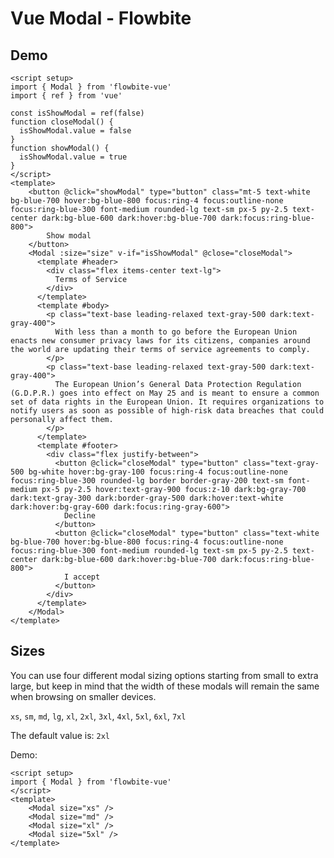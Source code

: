 <script setup>
import ModalExample from './modal/examples/ModalExample.vue';
import ModalSizeExample from './modal/examples/ModalSizeExample.vue';
</script>
# Vue Modal - Flowbite

## Demo

<ModalExample />

```vue
<script setup>
import { Modal } from 'flowbite-vue'
import { ref } from 'vue'

const isShowModal = ref(false)
function closeModal() {
  isShowModal.value = false
}
function showModal() {
  isShowModal.value = true
}
</script>
<template>
    <button @click="showModal" type="button" class="mt-5 text-white bg-blue-700 hover:bg-blue-800 focus:ring-4 focus:outline-none focus:ring-blue-300 font-medium rounded-lg text-sm px-5 py-2.5 text-center dark:bg-blue-600 dark:hover:bg-blue-700 dark:focus:ring-blue-800">
        Show modal
    </button>
    <Modal :size="size" v-if="isShowModal" @close="closeModal">
      <template #header>
        <div class="flex items-center text-lg">
          Terms of Service
        </div>
      </template>
      <template #body>
        <p class="text-base leading-relaxed text-gray-500 dark:text-gray-400">
          With less than a month to go before the European Union enacts new consumer privacy laws for its citizens, companies around the world are updating their terms of service agreements to comply.
        </p>
        <p class="text-base leading-relaxed text-gray-500 dark:text-gray-400">
          The European Union’s General Data Protection Regulation (G.D.P.R.) goes into effect on May 25 and is meant to ensure a common set of data rights in the European Union. It requires organizations to notify users as soon as possible of high-risk data breaches that could personally affect them.
        </p>
      </template>
      <template #footer>
        <div class="flex justify-between">
          <button @click="closeModal" type="button" class="text-gray-500 bg-white hover:bg-gray-100 focus:ring-4 focus:outline-none focus:ring-blue-300 rounded-lg border border-gray-200 text-sm font-medium px-5 py-2.5 hover:text-gray-900 focus:z-10 dark:bg-gray-700 dark:text-gray-300 dark:border-gray-500 dark:hover:text-white dark:hover:bg-gray-600 dark:focus:ring-gray-600">
            Decline
          </button>
          <button @click="closeModal" type="button" class="text-white bg-blue-700 hover:bg-blue-800 focus:ring-4 focus:outline-none focus:ring-blue-300 font-medium rounded-lg text-sm px-5 py-2.5 text-center dark:bg-blue-600 dark:hover:bg-blue-700 dark:focus:ring-blue-800">
            I accept
          </button>
        </div>
      </template>
    </Modal>
</template>
```

## Sizes

You can use four different modal sizing options starting from small to extra large, but keep in mind that the width of these modals will remain the same when browsing on smaller devices.

`xs`, `sm`, `md`, `lg`, `xl`, `2xl`, `3xl`, `4xl`, `5xl`, `6xl`, `7xl`

The default value is: `2xl`

Demo:
<ModalSizeExample/>

```vue
<script setup>
import { Modal } from 'flowbite-vue'
</script>
<template>
    <Modal size="xs" />
    <Modal size="md" />
    <Modal size="xl" />
    <Modal size="5xl" />
</template>
```
